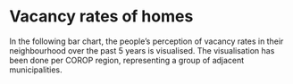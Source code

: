 # Vacancy rates of homes

In the following bar chart, the people’s perception of vacancy rates in their neighbourhood over the past 5 years is visualised. The visualisation has been done per COROP region, representing a group of adjacent municipalities.
